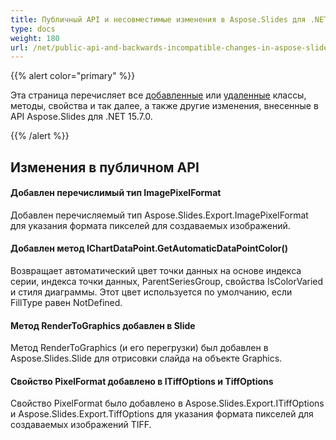 ```yaml
---
title: Публичный API и несовместимые изменения в Aspose.Slides для .NET 15.7.0
type: docs
weight: 180
url: /net/public-api-and-backwards-incompatible-changes-in-aspose-slides-for-net-15-7-0/
---
```


{{% alert color="primary" %}} 

Эта страница перечисляет все [добавленные](/slides/net/public-api-and-backwards-incompatible-changes-in-aspose-slides-for-net-15-7-0/) или [удаленные](/slides/net/public-api-and-backwards-incompatible-changes-in-aspose-slides-for-net-15-7-0/) классы, методы, свойства и так далее, а также другие изменения, внесенные в API Aspose.Slides для .NET 15.7.0.

{{% /alert %}} 
## **Изменения в публичном API**
#### **Добавлен перечислимый тип ImagePixelFormat**
Добавлен перечисляемый тип Aspose.Slides.Export.ImagePixelFormat для указания формата пикселей для создаваемых изображений.
#### **Добавлен метод IChartDataPoint.GetAutomaticDataPointColor()**
Возвращает автоматический цвет точки данных на основе индекса серии, индекса точки данных, ParentSeriesGroup, свойства IsColorVaried и стиля диаграммы. 
Этот цвет используется по умолчанию, если FillType равен NotDefined.
#### **Метод RenderToGraphics добавлен в Slide**
Метод RenderToGraphics (и его перегрузки) был добавлен в Aspose.Slides.Slide для отрисовки слайда на объекте Graphics.
#### **Свойство PixelFormat добавлено в ITiffOptions и TiffOptions**
Свойство PixelFormat было добавлено в Aspose.Slides.Export.ITiffOptions и Aspose.Slides.Export.TiffOptions для указания формата пикселей для создаваемых изображений TIFF.